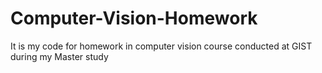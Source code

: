 # Computer-Vision-Homework
It is my code for homework in computer vision course conducted at GIST during my Master study

